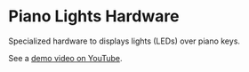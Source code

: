 # Piano Lights Hardware

Specialized hardware to displays lights (LEDs) over piano keys.

See a [demo video on YouTube](https://youtu.be/pe3vuLcroIA).
